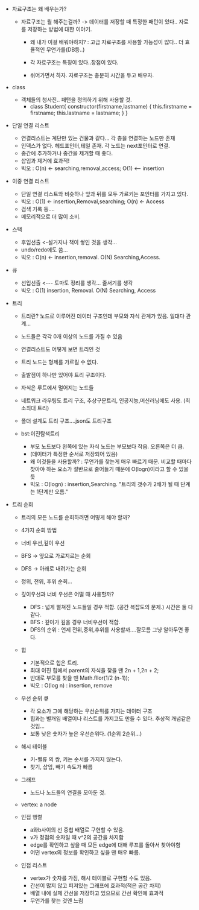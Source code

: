 - 자료구조는 왜 배우는가?

  - 자료구조는 뭘 해주는걸까? -> 데이터를 저장할 때 특정한 패턴이 있다.. 자료를 저장하는 방법에 대한 이야기.

    - 왜 내가 이걸 배워야하지? : 고급 자료구조를 사용할 가능성이 많다.. 더 효율적인 무언가를(DB등..)
    - 각 자료구조는 특징이 있다..장점이 있다.

    - 쉬어가면서 하자. 자료구조는 충분히 시간을 두고 배우자.

- class

  - 객체들의 청사진.. 패턴을 정의하기 위해 사용할 것.
    - class Student{
      constructor(firstname,lastname) {
      this.firstname = firstname;
      this.lastname = lastname;
      }
      }

- 단일 연결 리스트

  - 연결리스트는 계단만 있는 건물과 같다... 각 층을 연결하는 노드만 존재
  - 인덱스가 없다. 헤드포인터,테일 존재. 각 노드는 next포인터로 연결.
  - 중간에 추가하거나 중간을 제거할 때 좋다.
  - 삽입과 제거에 효과적!
  - 빅오 : O(n) <- searching,removal,access; O(1) <-- insertion

- 이중 연결 리스트

  - 단일 연결 리스트와 비슷하나 앞과 뒤를 모두 가르키는 포인터를 가지고 있다.
  - 빅오 : O(1) <- insertion,Removal,searching; O(n) <- Access
  - 검색 기록 등....
  - 메모리적으로 더 많이 소비.

- 스택

  - 후입선출 <-설거지나 책이 쌓인 것을 생각...
  - undo/redo에도 씀...
  - 빅오 : O(n) <- insertion,removal. O(N) Searching,Access.

- 큐

  - 선입선출 <--- 토마토 정리를 생각... 줄서기를 생각
  - 빅오 : O(1) insertion, Removal. O(N) Searching, Access

- 트리

  - 트리란? 노드로 이루어진 데이터 구조인데 부모와 자식 관계가 있음. 일대다 관계...
  - 노드들은 각각 0개 이상의 노드를 가질 수 있음
  - 연결리스트도 어떻게 보면 트리인 것
  - 트리 노드는 형제를 가르킬 수 없다.
  - 출발점이 하나만 있어야 트리 구조이다.
  - 자식은 루트에서 멀어지는 노드들
  - 네트워크 라우팅도 트리 구조, 추상구문트리, 인공지능,머신러닝에도 사용. (최소최대 트리)
  - 폴더 설계도 트리 구조....json도 트리구조

  - bst:이진탐색트리
    - 부모 노드보다 왼쪽에 있는 자식 노드는 부모보다 작음. 오른쪽은 더 큼.
    - (데이터가 특정한 순서로 저장되어 있음)
    - 왜 이것들을 사용할까? : 무언가를 찾는게 매우 빠르기 때문. 비교할 때마다 찾아야 하는 요소가 절반으로
      줄어들기 때문에 O(logn)이라고 할 수 있을듯
    - 빅오 : O(logn) : insertion,Searching. "트리의 갯수가 2배가 될 때 단계는 1단계만 오름."

- 트리 순회

  - 트리의 모든 노드를 순회하려면 어떻게 해야 할까?
  - 4가지 순회 방법
  - 너비 우선,깊이 우선
  - BFS -> 옆으로 가로지르는 순회
  - DFS -> 아래로 내려가는 순회
  - 정위, 전위, 후위 순회...

  - 깊이우선과 너비 우선은 어떨 때 사용할까?

    - DFS : 넓게 펼쳐진 노드들일 경우 적합. (공간 복잡도의 문제.) 시간은 둘 다 같다.
    - BFS : 깊이가 깊을 경우 너비우선이 적합.
    - DFS의 순위 : 언제 전위,중위,후위를 사용할까....잘모름 그냥 알아두면 좋다.

  - 힙
    - 기본적으로 힙은 트리.
    - 최대 이진 힙에서 parent의 자식을 찾을 땐 2n + 1,2n + 2;
    - 반대로 부모를 찾을 땐 Math.fllor(1/2 (n-1));
    - 빅오 : O(log n) : insertion, remove
  - 우선 순위 큐

    - 각 요소가 그에 해당하는 우선순위를 가지는 데이터 구조
    - 힙과는 별개임 배열이나 리스트를 가지고도 만들 수 있다. 추상적 개념같은 것임...
    - 보통 낮은 숫자가 높은 우선순위다. (1순위 2순위...)

  - 해시 테이블

    - 키-밸류 의 쌍, 키는 순서를 가지지 않는다.
    - 찾기, 삽입, 빼기 속도가 빠름

  - 그래프
    - 노드나 노드들의 연결을 모아둔 것.
  - vertex: a node
  - 인접 행렬
    - a와b사이의 선 중첩 배열로 구현할 수 있음.
    - v가 정점의 숫자일 때 v^2의 공간을 차지함
    - edge를 확인하고 싶을 때 모든 edge에 대해 루프를 돌아서 찾아야함
    - 어떤 vertex의 정보를 확인하고 싶을 땐 매우 빠름.
  - 인접 리스트
    - vertex가 숫자를 가짐, 해시 테이블로 구현할 수도 있음.
    - 간선이 많지 않고 퍼져있는 그래프에 효과적(적은 공간 차지)
    - 배열 내에 실제 간선을 저장하고 있으므로 간선 확인에 효과적
    - 무언가를 찾는 것엔 느림
